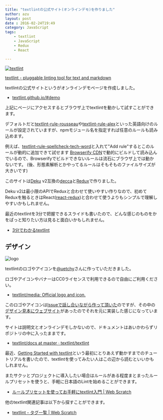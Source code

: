 ```yaml
---
title: "textlintの公式サイト(オンラインデモ)を作りました"
author: azu
layout: post
date : 2016-02-24T19:49
category: JavaScript
tags:
    - textlint
    - JavaScript
    - Redux
    - React

---
```



[![textlint](https://azu.github.io/slide/2016/reject-sushi/img/textlint.png)](http://textlint.github.io/)

[textlint - pluggable linting tool for text and markdown](http://textlint.github.io/ "textlint - pluggable linting tool for text and markdown")

textlintの公式サイトというがオンラインデモページを作成しました。

- [textlint.github.io/#demo](http://textlint.github.io/#demo)

上記にページにアクセスするとブラウザ上でtextlintを動かして試すことができます。

デフォルトだと[textlint-rule-rousseau](https://github.com/azu/textlint-rule-rousseau "textlint-rule-rousseau")や[textlint-rule-alex](https://github.com/azu/textlint-rule-alex "textlint-rule-alex")といった英語向けのルールが設定されていますが、npmモジュール名を指定すれば任意のルールも読み込めます。

例えば、[textlint-rule-spellcheck-tech-word](https://github.com/azu/textlint-rule-spellcheck-tech-word "textlint-rule-spellcheck-tech-word")と入れて"Add rule"するとこのルールが動的に追加できて試せます
[Browserify CDN](https://www.brcdn.org/ "Browserify CDN")で動的にビルドして読み込んでいるので、Browserifyでビルドできないルールは流石にブラウザ上では動かないです。
(後、形態素解析とかやってるルールはそもそものファイルサイズが大きいです)

このサイトは[Deku](https://github.com/dekujs/deku "Deku") v2互換の[decca](https://github.com/rstacruz/decca "decca")と[Redux](https://github.com/reactjs/redux "Redux")で作りました。

Deku v2は最小限のAPIでReduxと合わせて使いやすい作りなので、初めてReduxを触るときはReact([react-redux](https://github.com/reactjs/react-redux "react-redux"))と合わせて使うよりもシンプルで理解しやすいかもしれません。

最近のtextlintを3分で把握できるスライドも書いたので、どんな感じのものをかをぱっと知りたい方は見ると面白いかもしれません。

- [3分でわかるtextlint](http://azu.github.io/slide/2016/reject-sushi/textlint.html "3分でわかるtextlint")

## デザイン

![logo](https://textlint.github.io/media/logo/textlint-logo.png)

textlintのロゴやアイコンを[@uetchy](https://github.com/uetchy "uetchy")さんに作っていただきました。

ロゴやアイコンやバナーはCC0ライセンスで利用できるので自由にご利用ください。

- [textlint/media: Official logo and icon.](https://github.com/textlint/media "textlint/media: Official logo and icon.")

このロゴやアイコンは[Issueで話し合いながら作って頂いた](https://github.com/textlint/media/pull/1#issuecomment-174872043)のですが、その中の[デザイン見本にウェブサイト](https://github.com/textlint/textlint.github.io/issues/1#issuecomment-176210780)があったのでそれを元に実装した感じになっています。

サイトは説明文とオンラインデモしかないので、ドキュメントはあいかわらずリポジトリの中に入ったままです。

- [textlint/docs at master · textlint/textlint](https://github.com/textlint/textlint/tree/master/docs "textlint/docs at master · textlint/textlint")

最近、[Getting Started with textlint](https://github.com/textlint/textlint/blob/master/docs/getting-started.md "Getting Started with textlint")という最初にとりあえず動かすまでのチュートリアルを書いたので、textlintを使ってみたい人はこの辺から読むといいかもしれません。

またサクッとプロジェクトに導入したい場合はルールがある程度まとまったルールプリセットを使うと、手軽に日本語のLintを始めることができます。

- [ルールプリセットを使ってお手軽にtextlint入門 | Web Scratch](https://efcl.info/2015/12/30/textlint-preset/ "ルールプリセットを使ってお手軽にtextlint入門 | Web Scratch")

他のtextlint関連記事は以下から探すことができます。

- [textlint - タグ一覧 | Web Scratch](https://efcl.info/tags/?q=textlint "タグ一覧 | Web Scratch")
